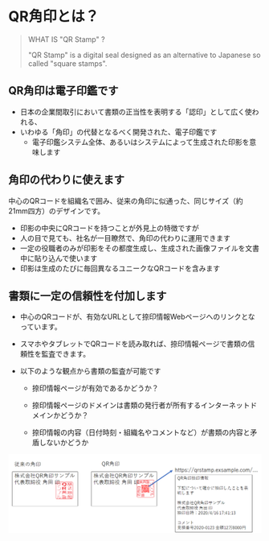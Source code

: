 # QR角印とは？

> WHAT IS "QR Stamp" ?
>
> "QR Stamp" is a digital seal designed as an alternative to Japanese so called "square stamps".



## QR角印は電子印鑑です

- 日本の企業間取引において書類の正当性を表明する「認印」として広く使われる、
- いわゆる「角印」の代替となるべく開発された、電子印鑑です
  - 電子印鑑システム全体、あるいはシステムによって生成された印影を意味します



## 角印の代わりに使えます

中心のQRコードを組織名で囲み、従来の角印に似通った、同じサイズ（約21mm四方）のデザインです。

- 印影の中央にQRコードを持つことが外見上の特徴ですが
- 人の目で見ても、社名が一目瞭然で、角印の代わりに運用できます
- 一定の役職者のみが印影をその都度生成し、生成された画像ファイルを文書中に貼り込んで使います
- 印影は生成のたびに毎回異なるユニークなQRコードを含みます



## 書類に一定の信頼性を付加します

- 中心のQRコードが、有効なURLとして捺印情報Webページへのリンクとなっています。

- スマホやタブレットでQRコードを読み取れば、捺印情報ページで書類の信頼性を監査できます。

- 以下のような観点から書類の監査が可能です

  - 捺印情報ページが有効であるかどうか？

  - 捺印情報ページのドメインは書類の発行者が所有するインターネットドメインかどうか？

  - 捺印情報の内容（日付時刻・組織名やコメントなど）が書類の内容と矛盾しないかどうか

    

![image-20200416175237167](docs/assets/README/image-20200416175237167.png)


